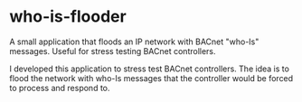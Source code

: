 # who-is-flooder
A small application that floods an IP network with BACnet "who-Is" messages. Useful for stress testing BACnet controllers.

I developed this application to stress test BACnet controllers. The idea is to flood the network with who-Is messages that the
controller would be forced to process and respond to.
